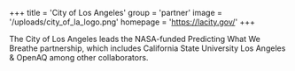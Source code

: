 +++
title = 'City of Los Angeles'
group = 'partner'
image = '/uploads/city_of_la_logo.png'
homepage = 'https://lacity.gov/'
+++

The City of Los Angeles leads the NASA-funded Predicting What We Breathe partnership, which includes California State University Los Angeles & OpenAQ among other collaborators.


